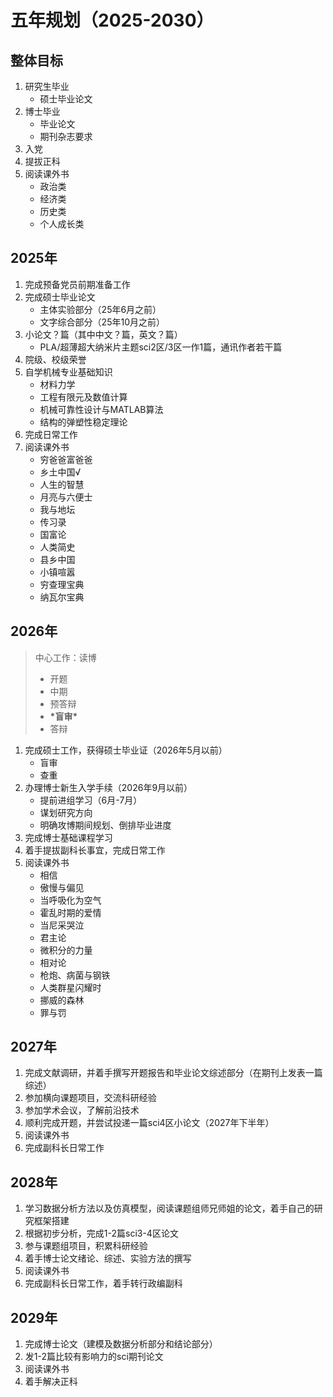 # 五年规划（2025-2030）

## 整体目标

1. 研究生毕业
   - 硕士毕业论文
2. 博士毕业
   - 毕业论文
   - 期刊杂志要求
3. 入党
4. 提拔正科
5. 阅读课外书
   - 政治类
   - 经济类
   - 历史类
   - 个人成长类

## 2025年

1. 完成预备党员前期准备工作
2. 完成硕士毕业论文
    - 主体实验部分（25年6月之前）
    - 文字综合部分（25年10月之前）
3. 小论文？篇（其中中文？篇，英文？篇）
    - PLA/超薄超大纳米片主题sci2区/3区一作1篇，通讯作者若干篇
4. 院级、校级荣誉
5. 自学机械专业基础知识
    - 材料力学
    - 工程有限元及数值计算
    - 机械可靠性设计与MATLAB算法
    - 结构的弹塑性稳定理论
6. 完成日常工作
7. 阅读课外书
    - 穷爸爸富爸爸
    - 乡土中国√
    - 人生的智慧
    - 月亮与六便士
    - 我与地坛
    - 传习录
    - 国富论
    - 人类简史
    - 县乡中国
    - 小镇喧嚣
    - 穷查理宝典
    - 纳瓦尔宝典

## 2026年

> 中心工作：读博
>  - 开题
>  - 中期
>  - 预答辩
>  - **\*盲审\***
>  - 答辩 

1. 完成硕士工作，获得硕士毕业证（2026年5月以前）
    - 盲审
    - 查重
2. 办理博士新生入学手续（2026年9月以前）
    - 提前进组学习（6月-7月）
    - 谋划研究方向
    - 明确攻博期间规划、倒排毕业进度
3. 完成博士基础课程学习
4. 着手提拔副科长事宜，完成日常工作
5. 阅读课外书
    - 相信
    - 傲慢与偏见
    - 当呼吸化为空气
    - 霍乱时期的爱情
    - 当尼采哭泣
    - 君主论
    - 微积分的力量
    - 相对论
    - 枪炮、病菌与钢铁
    - 人类群星闪耀时
    - 挪威的森林
    - 罪与罚

## 2027年

1. 完成文献调研，并着手撰写开题报告和毕业论文综述部分（在期刊上发表一篇综述）
2. 参加横向课题项目，交流科研经验
3. 参加学术会议，了解前沿技术
4. 顺利完成开题，并尝试投递一篇sci4区小论文（2027年下半年）
5. 阅读课外书
6. 完成副科长日常工作

## 2028年

1. 学习数据分析方法以及仿真模型，阅读课题组师兄师姐的论文，着手自己的研究框架搭建
2. 根据初步分析，完成1-2篇sci3-4区论文
3. 参与课题组项目，积累科研经验
4. 着手博士论文绪论、综述、实验方法的撰写
5. 阅读课外书
6. 完成副科长日常工作，着手转行政编副科

## 2029年

1. 完成博士论文（建模及数据分析部分和结论部分）
2. 发1-2篇比较有影响力的sci期刊论文
3. 阅读课外书
4. 着手解决正科